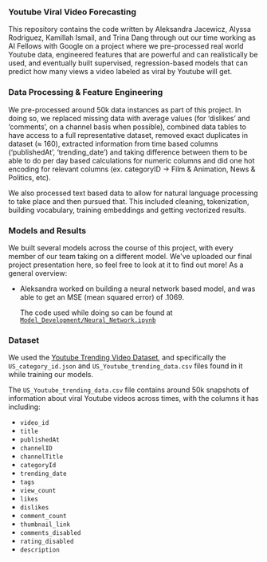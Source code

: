 ### Youtube Viral Video Forecasting 
This repository contains the code written by Aleksandra Jacewicz, Alyssa Rodriguez, Kamillah Ismail, and Trina Dang through out our time working as AI Fellows with Google on a project where we pre-processed real world Youtube data, engineered features that are powerful and can realistically be used, and eventually built supervised, regression-based models that can predict how many views a video labeled as viral by Youtube will get. 


### Data Processing & Feature Engineering
We pre-processed around 50k data instances as part of this project. In doing so, we replaced missing data with average values (for ‘dislikes’ and ‘comments’, on a channel basis when possible), combined data tables to have access to a full representative dataset, removed exact duplicates in dataset (≈ 160), extracted information from time based columns (‘publishedAt’, ‘trending_date’) and taking difference between them to be able to do per day based calculations for numeric columns and did one hot encoding for relevant columns (ex. categoryID -> Film & Animation, News & Politics, etc). 

We also processed text based data to allow for natural language processing to take place and then pursued that. This included cleaning, tokenization, building vocabulary, training embeddings and getting vectorized results.

### Models and Results 
We built several models across the course of this project, with every member of our team taking on a different model. We've uploaded our final project presentation here, so feel free to look at it to find out more! As a general overview:

- Aleksandra worked on building a neural network based model, and was able to get an MSE (mean squared error) of .1069. 

    The code used while doing so can be found at [`Model_Development/Neural_Network.ipynb`](https://github.com/a-jacewicz/google-3e/blob/main/Model_Development/Neural_Network.ipynb)


### Dataset 
We used the [Youtube Trending Video Dataset](https://www.kaggle.com/datasets/rsrishav/youtube-trending-video-dataset/data), and specifically the `US_category_id.json` and `US_Youtube_trending_data.csv` files found in it while training our models. 


The `US_Youtube_trending_data.csv` file contains around 50k snapshots of information about viral Youtube videos across times, with the columns it has including: 
* `video_id`
* `title`
* `publishedAt`
* `channelID`
* `channelTitle`
* `categoryId`
* `trending_date`
* `tags`
* `view_count`
* `likes`
* `dislikes`
* `comment_count`
* `thumbnail_link`
* `comments_disabled`
* `rating_disabled`
* `description`
